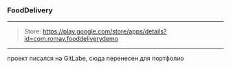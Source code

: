 ### FoodDelivery
---
>Store: 
>https://play.google.com/store/apps/details?id=com.romav.fooddeliverydemo
---
проект писался на GitLabe, сюда перенесен для портфолио 
